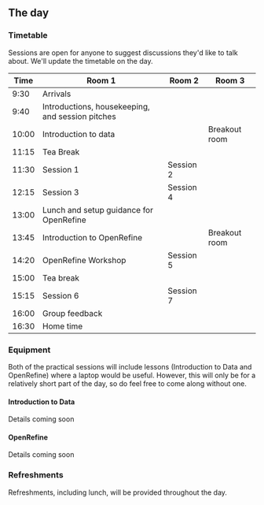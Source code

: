 The day
-------

### Timetable

Sessions are open for anyone to suggest discussions they'd like to talk about. We'll update the timetable on the day.

| Time | Room 1 | Room 2 | Room 3 |
| ---- | ------ | ------ | ------ |
| 9:30 | Arrivals |  |  |
| 9:40 | Introductions, housekeeping, and session pitches |  |  |
| 10:00 | Introduction to data |  | Breakout room |
| 11:15 | Tea Break |  |  |
| 11:30 | Session 1 | Session 2 |  |
| 12:15 | Session 3 | Session 4 |  |
| 13:00 | Lunch and setup guidance for OpenRefine |  |  |
| 13:45 | Introduction to OpenRefine |  | Breakout room |
| 14:20 | OpenRefine Workshop | Session 5 |  |
| 15:00 | Tea break |  |  |
| 15:15 | Session 6 | Session 7 |  |
| 16:00 | Group feedback |  |  |
| 16:30 | Home time |  |  |

### Equipment

Both of the practical sessions will include lessons (Introduction to Data and OpenRefine) where a laptop would be useful. However, this will only be for a relatively short part of the day, so do feel free to come along without one.

#### Introduction to Data

Details coming soon

#### OpenRefine

Details coming soon

### Refreshments

Refreshments, including lunch, will be provided throughout the day.

